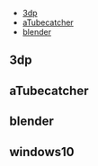 - [3dp](#3dp)
- [aTubecatcher](#aTubecatcher)
- [blender](#blender)

## 3dp
## aTubecatcher
## blender
## windows10
